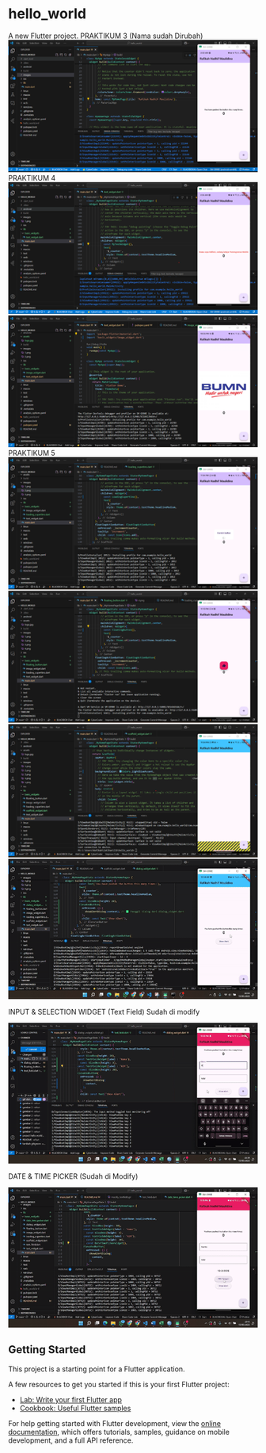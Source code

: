 # hello_world

A new Flutter project.
PRAKTIKUM 3 (Nama sudah Dirubah)
!['Screenshoot Hello World](images/1.png)
PRAKTIKUM 4
!['Screenshoot Hello World](images/2.png)
!['Screenshoot Hello World](images/3.png)
PRAKTIKUM 5
!['Screenshoot Hello World](images/4.png)
!['Screenshoot Hello World](images/5.png)
!['Screenshoot Hello World](images/6.png)
!['GIF Hello World](images/dialog_widget_rafikah.gif)

INPUT & SELECTION WIDGET (Text Field) Sudah di modify

!['GIF Hello World'](images/modify_textfield.gif)

DATE & TIME PICKER (Sudah di Modify)

!['GIF Hello World'](images/date_time_picker_new.gif)



## Getting Started

This project is a starting point for a Flutter application.

A few resources to get you started if this is your first Flutter project:

- [Lab: Write your first Flutter app](https://docs.flutter.dev/get-started/codelab)
- [Cookbook: Useful Flutter samples](https://docs.flutter.dev/cookbook)

For help getting started with Flutter development, view the
[online documentation](https://docs.flutter.dev/), which offers tutorials,
samples, guidance on mobile development, and a full API reference.
